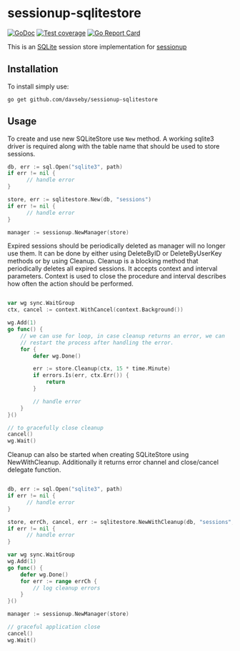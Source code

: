 # sessionup-sqlitestore
[![GoDoc](https://godoc.org/github.com/davseby/sessionup-sqlitestore?status.png)](https://godoc.org/github.com/davseby/sessionup-sqlitestore)
[![Test coverage](http://gocover.io/_badge/github.com/davseby/sessionup-sqlitestore)](https://gocover.io/github.com/davseby/sessionup-sqlitestore)
[![Go Report Card](https://goreportcard.com/badge/github.com/davseby/sessionup-sqlitestore)](https://goreportcard.com/report/github.com/davseby/sessionup-sqlitestore)

This is an [SQLite](https://github.com/mattn/go-sqlite3) session store implementation for [sessionup](https://github.com/swithek/sessionup)

## Installation

To install simply use:

```
go get github.com/davseby/sessionup-sqlitestore
```

## Usage

To create and use new SQLiteStore use `New` method. A working sqlite3 driver is 
required along with the table name that should be used to store sessions.

```go
db, err := sql.Open("sqlite3", path)
if err != nil {
      // handle error
}

store, err := sqlitestore.New(db, "sessions")
if err != nil {
      // handle error
}

manager := sessionup.NewManager(store)
```

Expired sessions should be periodically deleted as manager will no longer use
them. It can be done by either using DeleteByID or DeleteByUserKey methods or
by using Cleanup. Cleanup is a blocking method that periodically deletes all
expired sessions. It accepts context and interval parameters. Context is used to
close the procedure and interval describes how often the action should be 
performed.

```go

var wg sync.WaitGroup
ctx, cancel := context.WithCancel(context.Background())

wg.Add(1)
go func() {
	// we can use for loop, in case cleanup returns an error, we can
	// restart the process after handling the error.
	for {
		defer wg.Done()

		err := store.Cleanup(ctx, 15 * time.Minute)
		if errors.Is(err, ctx.Err()) {
			return
		}

		// handle error
	}
}()

// to gracefully close cleanup
cancel()
wg.Wait()
```

Cleanup can also be started when creating SQLiteStore using NewWithCleanup.
Additionally it returns error channel and close/cancel delegate function.

```go

db, err := sql.Open("sqlite3", path)
if err != nil {
      // handle error
}

store, errCh, cancel, err := sqlitestore.NewWithCleanup(db, "sessions", 15 * time.Minute)
if err != nil {
      // handle error
}

var wg sync.WaitGroup
wg.Add(1)
go func() {
	defer wg.Done()
	for err := range errCh {
		// log cleanup errors
	}
}()

manager := sessionup.NewManager(store)

// graceful application close
cancel()
wg.Wait() 

```
